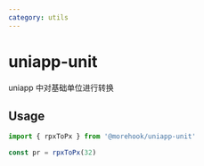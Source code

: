 ```yaml
---
category: utils
---
```


# uniapp-unit

uniapp 中对基础单位进行转换

## Usage
``` js
import { rpxToPx } from '@morehook/uniapp-unit'

const pr = rpxToPx(32)
```